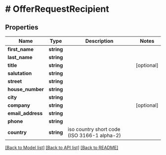 # # OfferRequestRecipient

## Properties

Name | Type | Description | Notes
------------ | ------------- | ------------- | -------------
**first_name** | **string** |  |
**last_name** | **string** |  |
**title** | **string** |  | [optional]
**salutation** | **string** |  |
**street** | **string** |  |
**house_number** | **string** |  |
**city** | **string** |  |
**company** | **string** |  | [optional]
**email_address** | **string** |  |
**phone** | **string** |  |
**country** | **string** | iso country short code (ISO 3166-1 alpha-2) |

[[Back to Model list]](../../README.md#models) [[Back to API list]](../../README.md#endpoints) [[Back to README]](../../README.md)

